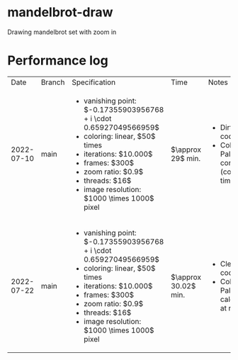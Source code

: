 # mandelbrot-draw
Drawing mandelbrot set with zoom in

# Performance log

<table>
  <tr>
    <td> Date </td>
    <td> Branch </td>
    <td> Specification </td>
    <td> Time </td>
    <td> Notes </td>
  </tr>
  <tr>
    <td> 2022-07-10 </td>
    <td> main </td>
    <td>
      <ul>
        <li> vanishing point: $-0.17355903956768 + i \cdot 0.65927049566959$ </li>
        <li> coloring: linear, $50$ times </li>
        <li> iterations: $10.000$ </li>
        <li> frames: $300$ </li>
        <li> zoom ratio: $0.9$ </li>
        <li> threads: $16$ </li>
        <li> image resolution: $1000 \times 1000$ pixel </li>
      </ul>
    </td>
    <td> $\approx 29$ min. </td>
    <td>
      <ul>
        <li> Dirty code </li>
        <li> Color Palettes constant </br> (compile time) </li>
      </ul>
    </td>
  </tr>
  <tr>
    <td> 2022-07-22 </td>
    <td> main </td>
    <td>
      <ul>
        <li> vanishing point: $-0.17355903956768 + i \cdot 0.65927049566959$ </li>
        <li> coloring: linear, $50$ times </li>
        <li> iterations: $10.000$ </li>
        <li> frames: $300$ </li>
        <li> zoom ratio: $0.9$ </li>
        <li> threads: $16$ </li>
        <li> image resolution: $1000 \times 1000$ pixel </li>
      </ul>
    </td>
    <td> $\approx 30.02$ min. </td>
    <td>
      <ul>
        <li> Clean code </li>
        <li> Color Palettes calculated at runtime </li>
      </ul>
    </td>
  </tr>
</table>
